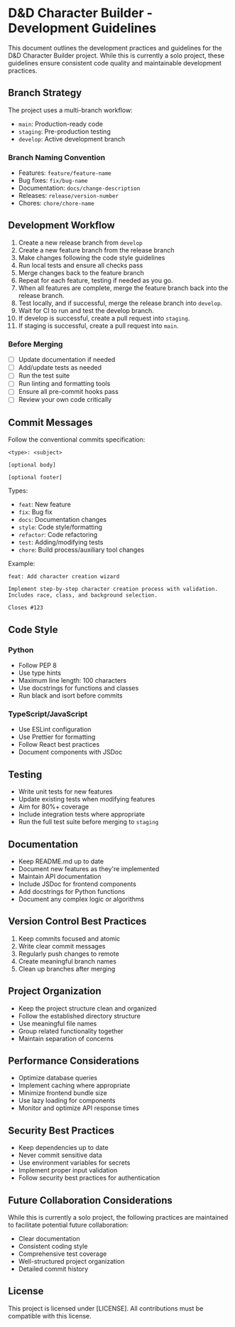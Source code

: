 # D&D Character Builder - Development Guidelines

This document outlines the development practices and guidelines for the D&D Character Builder project. While this is currently a solo project, these guidelines ensure consistent code quality and maintainable development practices.

## Branch Strategy

The project uses a multi-branch workflow:

- `main`: Production-ready code
- `staging`: Pre-production testing
- `develop`: Active development branch

### Branch Naming Convention

- Features: `feature/feature-name`
- Bug fixes: `fix/bug-name`
- Documentation: `docs/change-description`
- Releases: `release/version-number`
- Chores: `chore/chore-name`

## Development Workflow

1. Create a new release branch from `develop`
2. Create a new feature branch from the release branch
3. Make changes following the code style guidelines
4. Run local tests and ensure all checks pass
5. Merge changes back to the feature branch
6. Repeat for each feature, testing if needed as you go.
7. When all features are complete, merge the feature branch back into the release branch.
8. Test locally, and if successful, merge the release branch into `develop`.
9. Wait for CI to run and test the develop branch.
10. If develop is successful, create a pull request into `staging`.
11. If staging is successful, create a pull request into `main`.

### Before Merging

- [ ] Update documentation if needed
- [ ] Add/update tests as needed
- [ ] Run the test suite
- [ ] Run linting and formatting tools
- [ ] Ensure all pre-commit hooks pass
- [ ] Review your own code critically

## Commit Messages

Follow the conventional commits specification:

```
<type>: <subject>

[optional body]

[optional footer]
```

Types:

- `feat`: New feature
- `fix`: Bug fix
- `docs`: Documentation changes
- `style`: Code style/formatting
- `refactor`: Code refactoring
- `test`: Adding/modifying tests
- `chore`: Build process/auxiliary tool changes

Example:

```
feat: Add character creation wizard

Implement step-by-step character creation process with validation.
Includes race, class, and background selection.

Closes #123
```

## Code Style

### Python

- Follow PEP 8
- Use type hints
- Maximum line length: 100 characters
- Use docstrings for functions and classes
- Run black and isort before commits

### TypeScript/JavaScript

- Use ESLint configuration
- Use Prettier for formatting
- Follow React best practices
- Document components with JSDoc

## Testing

- Write unit tests for new features
- Update existing tests when modifying features
- Aim for 80%+ coverage
- Include integration tests where appropriate
- Run the full test suite before merging to `staging`

## Documentation

- Keep README.md up to date
- Document new features as they're implemented
- Maintain API documentation
- Include JSDoc for frontend components
- Add docstrings for Python functions
- Document any complex logic or algorithms

## Version Control Best Practices

1. Keep commits focused and atomic
2. Write clear commit messages
3. Regularly push changes to remote
4. Create meaningful branch names
5. Clean up branches after merging

## Project Organization

- Keep the project structure clean and organized
- Follow the established directory structure
- Use meaningful file names
- Group related functionality together
- Maintain separation of concerns

## Performance Considerations

- Optimize database queries
- Implement caching where appropriate
- Minimize frontend bundle size
- Use lazy loading for components
- Monitor and optimize API response times

## Security Best Practices

- Keep dependencies up to date
- Never commit sensitive data
- Use environment variables for secrets
- Implement proper input validation
- Follow security best practices for authentication

## Future Collaboration Considerations

While this is currently a solo project, the following practices are maintained to facilitate potential future collaboration:

- Clear documentation
- Consistent coding style
- Comprehensive test coverage
- Well-structured project organization
- Detailed commit history

## License

This project is licensed under [LICENSE]. All contributions must be compatible with this license.
